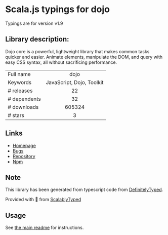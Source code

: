 
# Scala.js typings for dojo

Typings are for version v1.9

## Library description:
Dojo core is a powerful, lightweight library that makes common tasks quicker and easier. Animate elements, manipulate the DOM, and query with easy CSS syntax, all without sacrificing performance.

|                    |                 |
| ------------------ | :-------------: |
| Full name          | dojo |
| Keywords           | JavaScript, Dojo, Toolkit |
| # releases         | 22 |
| # dependents       | 32 |
| # downloads        | 605324 |
| # stars            | 3 |

## Links
- [Homepage](http://dojotoolkit.org/)
- [Bugs](http://bugs.dojotoolkit.org/)
- [Repository](https://github.com/dojo/dojo)
- [Npm](https://www.npmjs.com/package/dojo)
    


## Note
This library has been generated from typescript code from [DefinitelyTyped](https://definitelytyped.org).

Provided with :purple_heart: from [ScalablyTyped](https://github.com/oyvindberg/ScalablyTyped)

## Usage
See [the main readme](../../readme.md) for instructions.



